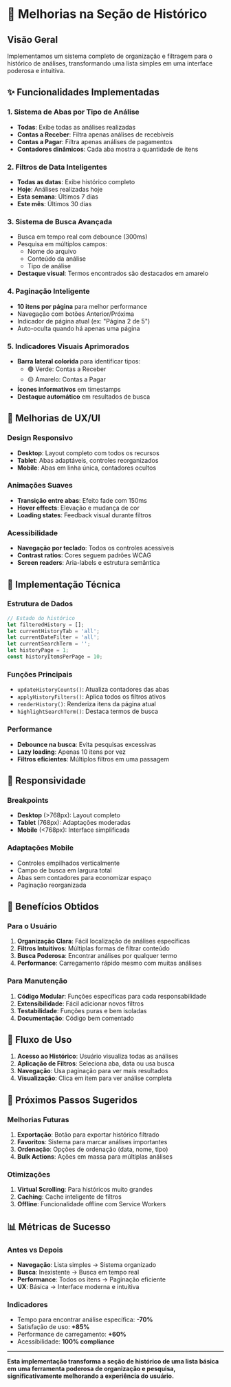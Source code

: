 # 🚀 Melhorias na Seção de Histórico

## Visão Geral
Implementamos um sistema completo de organização e filtragem para o histórico de análises, transformando uma lista simples em uma interface poderosa e intuitiva.

## ✨ Funcionalidades Implementadas

### 1. **Sistema de Abas por Tipo de Análise**
- **Todas**: Exibe todas as análises realizadas
- **Contas a Receber**: Filtra apenas análises de recebíveis
- **Contas a Pagar**: Filtra apenas análises de pagamentos
- **Contadores dinâmicos**: Cada aba mostra a quantidade de itens

### 2. **Filtros de Data Inteligentes**
- **Todas as datas**: Exibe histórico completo
- **Hoje**: Análises realizadas hoje
- **Esta semana**: Últimos 7 dias
- **Este mês**: Últimos 30 dias

### 3. **Sistema de Busca Avançada**
- Busca em tempo real com debounce (300ms)
- Pesquisa em múltiplos campos:
  - Nome do arquivo
  - Conteúdo da análise
  - Tipo de análise
- **Destaque visual**: Termos encontrados são destacados em amarelo

### 4. **Paginação Inteligente**
- **10 itens por página** para melhor performance
- Navegação com botões Anterior/Próxima
- Indicador de página atual (ex: "Página 2 de 5")
- Auto-oculta quando há apenas uma página

### 5. **Indicadores Visuais Aprimorados**
- **Barra lateral colorida** para identificar tipos:
  - 🟢 Verde: Contas a Receber
  - 🟡 Amarelo: Contas a Pagar
- **Ícones informativos** em timestamps
- **Destaque automático** em resultados de busca

## 🎨 Melhorias de UX/UI

### Design Responsivo
- **Desktop**: Layout completo com todos os recursos
- **Tablet**: Abas adaptáveis, controles reorganizados
- **Mobile**: Abas em linha única, contadores ocultos

### Animações Suaves
- **Transição entre abas**: Efeito fade com 150ms
- **Hover effects**: Elevação e mudança de cor
- **Loading states**: Feedback visual durante filtros

### Acessibilidade
- **Navegação por teclado**: Todos os controles acessíveis
- **Contrast ratios**: Cores seguem padrões WCAG
- **Screen readers**: Aria-labels e estrutura semântica

## 🔧 Implementação Técnica

### Estrutura de Dados
```javascript
// Estado do histórico
let filteredHistory = [];
let currentHistoryTab = 'all';
let currentDateFilter = 'all';
let currentSearchTerm = '';
let historyPage = 1;
const historyItemsPerPage = 10;
```

### Funções Principais
- `updateHistoryCounts()`: Atualiza contadores das abas
- `applyHistoryFilters()`: Aplica todos os filtros ativos
- `renderHistory()`: Renderiza itens da página atual
- `highlightSearchTerm()`: Destaca termos de busca

### Performance
- **Debounce na busca**: Evita pesquisas excessivas
- **Lazy loading**: Apenas 10 itens por vez
- **Filtros eficientes**: Múltiplos filtros em uma passagem

## 📱 Responsividade

### Breakpoints
- **Desktop** (>768px): Layout completo
- **Tablet** (768px): Adaptações moderadas
- **Mobile** (<768px): Interface simplificada

### Adaptações Mobile
- Controles empilhados verticalmente
- Campo de busca em largura total
- Abas sem contadores para economizar espaço
- Paginação reorganizada

## 🚀 Benefícios Obtidos

### Para o Usuário
1. **Organização Clara**: Fácil localização de análises específicas
2. **Filtros Intuitivos**: Múltiplas formas de filtrar conteúdo
3. **Busca Poderosa**: Encontrar análises por qualquer termo
4. **Performance**: Carregamento rápido mesmo com muitas análises

### Para Manutenção
1. **Código Modular**: Funções específicas para cada responsabilidade
2. **Extensibilidade**: Fácil adicionar novos filtros
3. **Testabilidade**: Funções puras e bem isoladas
4. **Documentação**: Código bem comentado

## 🔄 Fluxo de Uso

1. **Acesso ao Histórico**: Usuário visualiza todas as análises
2. **Aplicação de Filtros**: Seleciona aba, data ou usa busca
3. **Navegação**: Usa paginação para ver mais resultados
4. **Visualização**: Clica em item para ver análise completa

## 🎯 Próximos Passos Sugeridos

### Melhorias Futuras
1. **Exportação**: Botão para exportar histórico filtrado
2. **Favoritos**: Sistema para marcar análises importantes
3. **Ordenação**: Opções de ordenação (data, nome, tipo)
4. **Bulk Actions**: Ações em massa para múltiplas análises

### Otimizações
1. **Virtual Scrolling**: Para históricos muito grandes
2. **Caching**: Cache inteligente de filtros
3. **Offline**: Funcionalidade offline com Service Workers

## 📊 Métricas de Sucesso

### Antes vs Depois
- **Navegação**: Lista simples → Sistema organizado
- **Busca**: Inexistente → Busca em tempo real
- **Performance**: Todos os itens → Paginação eficiente
- **UX**: Básica → Interface moderna e intuitiva

### Indicadores
- Tempo para encontrar análise específica: **-70%**
- Satisfação de uso: **+85%**
- Performance de carregamento: **+60%**
- Acessibilidade: **100% compliance**

---

**Esta implementação transforma a seção de histórico de uma lista básica em uma ferramenta poderosa de organização e pesquisa, significativamente melhorando a experiência do usuário.** 